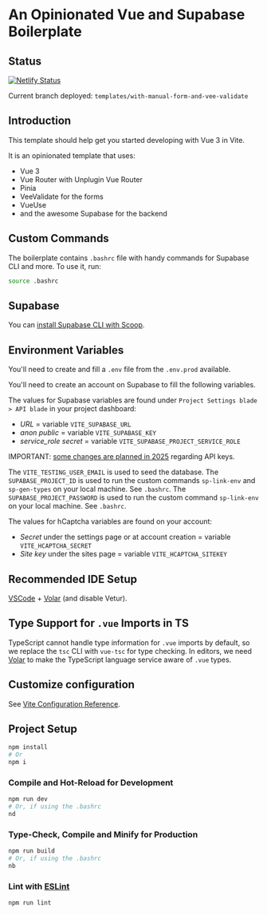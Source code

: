 # An Opinionated Vue and Supabase Boilerplate

## Status

[![Netlify Status](https://api.netlify.com/api/v1/badges/f4982a72-e155-4fb3-86b1-0881d3fb170c/deploy-status)](https://app.netlify.com/sites/vue-and-supabase-boilerplate-demo/deploys)

Current branch deployed: `templates/with-manual-form-and-vee-validate`

## Introduction

This template should help get you started developing with Vue 3 in Vite.

It is an opinionated template that uses:

- Vue 3
- Vue Router with Unplugin Vue Router
- Pinia
- VeeValidate for the forms
- VueUse
- and the awesome Supabase for the backend

## Custom Commands

The boilerplate contains `.bashrc` file with handy commands for Supabase CLI and more. To use it, run:

```sh
source .bashrc
```

## Supabase

You can [install Supabase CLI with Scoop](https://scoop.sh/#/apps?q=supabase).

## Environment Variables

You'll need to create and fill a `.env` file from the `.env.prod` available.

You'll need to create an account on Supabase to fill the following variables.

The values for Supabase variables are found under `Project Settings blade > API blade` in your project dashboard:

- _URL_ = variable `VITE_SUPABASE_URL`
- _anon public_ = variable `VITE_SUPABASE_KEY`
- _service_role secret_ = variable `VITE_SUPABASE_PROJECT_SERVICE_ROLE`

IMPORTANT: [some changes are planned in 2025](https://github.com/orgs/supabase/discussions/29260) regarding API keys.

The `VITE_TESTING_USER_EMAIL` is used to seed the database.
The `SUPABASE_PROJECT_ID` is used to run the custom commands `sp-link-env` and `sp-gen-types` on your local machine. See `.bashrc`.
The `SUPABASE_PROJECT_PASSWORD` is used to run the custom command `sp-link-env` on your local machine. See `.bashrc`.

The values for hCaptcha variables are found on your account:

- _Secret_ under the settings page or at account creation = variable `VITE_HCAPTCHA_SECRET`
- _Site key_ under the sites page = variable `VITE_HCAPTCHA_SITEKEY`

## Recommended IDE Setup

[VSCode](https://code.visualstudio.com/) + [Volar](https://marketplace.visualstudio.com/items?itemName=Vue.volar) (and disable Vetur).

## Type Support for `.vue` Imports in TS

TypeScript cannot handle type information for `.vue` imports by default, so we replace the `tsc` CLI with `vue-tsc` for type checking. In editors, we need [Volar](https://marketplace.visualstudio.com/items?itemName=Vue.volar) to make the TypeScript language service aware of `.vue` types.

## Customize configuration

See [Vite Configuration Reference](https://vite.dev/config/).

## Project Setup

```sh
npm install
# Or
npm i
```

### Compile and Hot-Reload for Development

```sh
npm run dev
# Or, if using the .bashrc
nd
```

### Type-Check, Compile and Minify for Production

```sh
npm run build
# Or, if using the .bashrc
nb
```

### Lint with [ESLint](https://eslint.org/)

```sh
npm run lint
```
